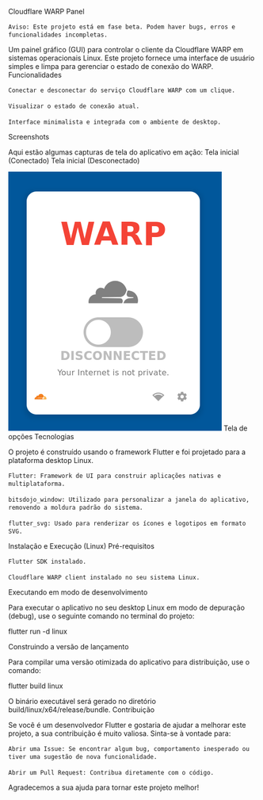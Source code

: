 Cloudflare WARP Panel

    Aviso: Este projeto está em fase beta. Podem haver bugs, erros e funcionalidades incompletas.

Um painel gráfico (GUI) para controlar o cliente da Cloudflare WARP em sistemas operacionais Linux. Este projeto fornece uma interface de usuário simples e limpa para gerenciar o estado de conexão do WARP.
Funcionalidades

    Conectar e desconectar do serviço Cloudflare WARP com um clique.

    Visualizar o estado de conexão atual.

    Interface minimalista e integrada com o ambiente de desktop.

Screenshots

Aqui estão algumas capturas de tela do aplicativo em ação:
Tela inicial (Conectado)
Tela inicial (Desconectado)

![Imagem da tela inicial do Cloudflare WARP Panel, mostrando o status desconectado](docs/inicial_1.png)
Tela de opções
Tecnologias

O projeto é construído usando o framework Flutter e foi projetado para a plataforma desktop Linux.

    Flutter: Framework de UI para construir aplicações nativas e multiplataforma.

    bitsdojo_window: Utilizado para personalizar a janela do aplicativo, removendo a moldura padrão do sistema.

    flutter_svg: Usado para renderizar os ícones e logotipos em formato SVG.

Instalação e Execução (Linux)
Pré-requisitos

    Flutter SDK instalado.

    Cloudflare WARP client instalado no seu sistema Linux.

Executando em modo de desenvolvimento

Para executar o aplicativo no seu desktop Linux em modo de depuração (debug), use o seguinte comando no terminal do projeto:

flutter run -d linux

Construindo a versão de lançamento

Para compilar uma versão otimizada do aplicativo para distribuição, use o comando:

flutter build linux

O binário executável será gerado no diretório build/linux/x64/release/bundle.
Contribuição

Se você é um desenvolvedor Flutter e gostaria de ajudar a melhorar este projeto, a sua contribuição é muito valiosa. Sinta-se à vontade para:

    Abrir uma Issue: Se encontrar algum bug, comportamento inesperado ou tiver uma sugestão de nova funcionalidade.

    Abrir um Pull Request: Contribua diretamente com o código.

Agradecemos a sua ajuda para tornar este projeto melhor!
